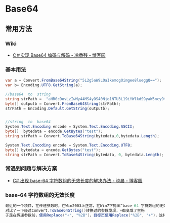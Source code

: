# Base64

## 常用方法

### Wiki

- [C＃实现 Base64 编码与解码 - 冷香残 - 博客园](https://www.cnblogs.com/lxc89/p/6574475.html)

### 基本用法

```c#
var a = Convert.FromBase64String("5L2g5aW9LOaIkemcgOimgee8lueggQ==");
var b= Encoding.UTF8.GetString(a);

//base64  to  string
string strPath =  "aHR0cDovLzIwMy44MS4yOS40Njo1NTU3L19iYWlkdS9yaW5ncy9taWRpLzIwMDA3MzgwLTE2Lm1pZA==";
byte[] outputb = Convert.FromBase64String(strPath);
strPath = Encoding.Default.GetString(outputb);


//string  to  base64
System.Text.Encoding encode = System.Text.Encoding.ASCII;
byte[]  bytedata = encode.GetBytes("test");
string strPath = Convert.ToBase64String(bytedata,0,bytedata.Length);

System.Text.Encoding encode = System.Text.Encoding.UTF8;
byte[] bytedata = encode.GetBytes("test");
string strPath = Convert.ToBase64String(bytedata, 0, bytedata.Length);


```

### 常遇到问题与解决方案

- [C# 出现 base-64 字符数组的无效长度的解决办法 - 晓晨 - 博客园](https://www.cnblogs.com/chendaoyin/archive/2013/06/28/3161579.html)

### base-64 字符数组的无效长度

```c#
最近的一个项目，在传递参数时，在Win2003上正常，在Win7下抛出“base-64 字符数组的无效长度”这样的错误
对比了一下经过Convert.ToBase64String()转换过的参数发现，+都变成了空格
于是在传递参数前，使用Replace("+", "%2B")，目标页使用Replace("%2B", "+")，这样一替换，问题就解决了
```
